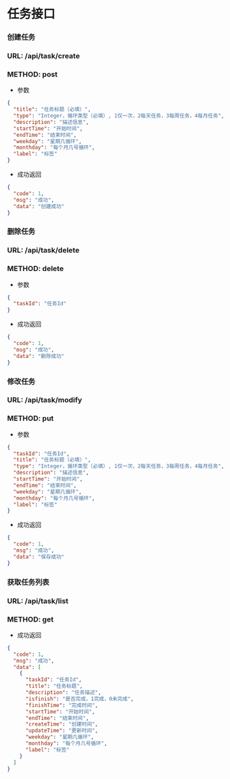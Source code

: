 # 任务接口

### 创建任务
### URL: /api/task/create
### METHOD: post
* 参数
```json
{
  "title": "任务标题（必填）",
  "type": "Integer，循环类型（必填）, 1仅一次，2每天任务，3每周任务，4每月任务",
  "description": "描述信息",
  "startTime": "开始时间",
  "endTime": "结束时间",
  "weekday": "星期几循环",
  "monthday": "每个月几号循环",
  "label": "标签"
}
```

* 成功返回
```json
{
  "code": 1,
  "msg": "成功",
  "data": "创建成功"
}
```


### 删除任务
### URL: /api/task/delete
### METHOD: delete

* 参数
```json
{
  "taskId": "任务Id"
}
```

* 成功返回
```json
{
  "code": 1,
  "msg": "成功",
  "data": "删除成功"
}
```

### 修改任务
### URL: /api/task/modify
### METHOD: put

* 参数
```json
{
  "taskId": "任务Id",
  "title": "任务标题（必填）",
  "type": "Integer，循环类型（必填）, 1仅一次，2每天任务，3每周任务，4每月任务",
  "description": "描述信息",
  "startTime": "开始时间",
  "endTime": "结束时间",
  "weekday": "星期几循环",
  "monthday": "每个月几号循环",
  "label": "标签"
}
```

* 成功返回
```json
{
  "code": 1,
  "msg": "成功",
  "data": "保存成功"
}
```

### 获取任务列表
### URL: /api/task/list
### METHOD: get

* 成功返回

```json
{
  "code": 1,
  "msg": "成功",
  "data": [
    {
      "taskId": "任务Id",
      "title": "任务标题",
      "description": "任务描述",
      "isfinish": "是否完成，1完成，0未完成",
      "finishTime": "完成时间",
      "startTime": "开始时间",
      "endTime": "结束时间",
      "createTime": "创建时间",
      "updateTime": "更新时间",
      "weekday": "星期几循环",
      "monthday": "每个月几号循环",
      "label": "标签"
    }
  ]
}
```

